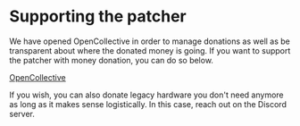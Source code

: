# Supporting the patcher

We have opened OpenCollective in order to manage donations as well as be transparent about where the donated money is going. If you want to support the patcher with money donation, you can do so below.

[OpenCollective](https://opencollective.com/patcher)

If you wish, you can also donate legacy hardware you don't need anymore as long as it makes sense logistically. In this case, reach out on the Discord server.
